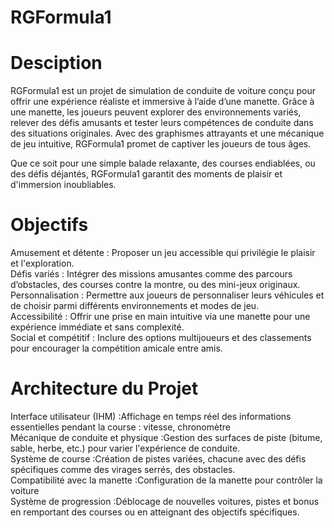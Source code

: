 # RGFormula1
# Desciption
RGFormula1 est un projet de simulation de conduite de voiture conçu pour offrir une expérience réaliste et immersive à l’aide d’une manette. Grâce à une manette, les joueurs peuvent explorer des environnements variés, relever des défis amusants et tester leurs compétences de conduite dans des situations originales. Avec des graphismes attrayants et une mécanique de jeu intuitive, RGFormula1 promet de captiver les joueurs de tous âges.

Que ce soit pour une simple balade relaxante, des courses endiablées, ou des défis déjantés, RGFormula1 garantit des moments de plaisir et d'immersion inoubliables.


# Objectifs
Amusement et détente : Proposer un jeu accessible qui privilégie le plaisir et l'exploration.  
Défis variés : Intégrer des missions amusantes comme des parcours d’obstacles, des courses contre la montre, ou des mini-jeux originaux.  
Personnalisation : Permettre aux joueurs de personnaliser leurs véhicules et de choisir parmi différents environnements et modes de jeu.  
Accessibilité : Offrir une prise en main intuitive via une manette pour une expérience immédiate et sans complexité.  
Social et compétitif : Inclure des options multijoueurs et des classements pour encourager la compétition amicale entre amis.

# Architecture du Projet
Interface utilisateur (IHM) :Affichage en temps réel des informations essentielles pendant la course : vitesse, chronomètre  
Mécanique de conduite et physique :Gestion des surfaces de piste (bitume, sable, herbe, etc.) pour varier l'expérience de conduite.  
Système de course :Création de pistes variées, chacune avec des défis spécifiques comme des virages serrés, des obstacles.  
Compatibilité avec la manette :Configuration de la manette pour contrôler la voiture   
Système de progression :Déblocage de nouvelles voitures, pistes et bonus en remportant des courses ou en atteignant des objectifs spécifiques.
